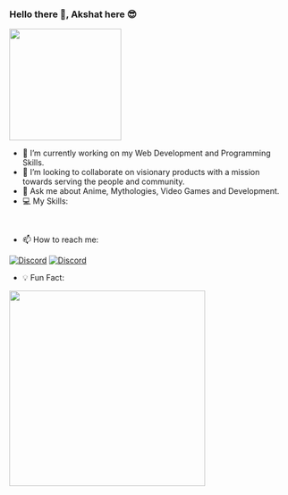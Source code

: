 ### Hello there 👋, Akshat here :sunglasses:

 <img alt="" src="https://media.giphy.com/media/Y4ak9Ki2GZCbJxAnJD/giphy.gif" height="200"/>  

- 🔭 I’m currently working on my Web Development and Programming Skills.
- 👯 I’m looking to collaborate on visionary products with a mission towards serving the people and community.
- 💬 Ask me about Anime, Mythologies, Video Games and Development.
- :computer: My Skills:

<img alt="" src="https://img.shields.io/badge/C%2B%2B-00599C?style=for-the-badge&logo=c%2B%2B&logoColor=white"/> <img alt="" src="https://img.shields.io/badge/Java-ED8B00?style=for-the-badge&logo=java&logoColor=white"/> <img alt="" src="https://img.shields.io/badge/Python-FFD43B?style=for-the-badge&logo=python&logoColor=darkgreen"/> <img alt="" src="https://img.shields.io/badge/HTML5-E34F26?style=for-the-badge&logo=html5&logoColor=white"/> <img alt="" src="https://img.shields.io/badge/CSS3-1572B6?style=for-the-badge&logo=css3&logoColor=white"/> <img alt="" src="https://img.shields.io/badge/Bootstrap-E34F26?style=for-the-badge&logo=html5&logoColor=white"/> <img alt="" src="https://img.shields.io/badge/JavaScript-323330?style=for-the-badge&logo=javascript&logoColor=F7DF1E"/> <img alt="" src="https://img.shields.io/badge/MongoDB-4EA94B?style=for-the-badge&logo=mongodb&logoColor=white"/> <img alt="" src="https://img.shields.io/badge/Node.js-339933?style=for-the-badge&logo=nodedotjs&logoColor=white"/> <img alt="" src="https://img.shields.io/badge/Express.js-000000?style=for-the-badge&logo=express&logoColor=white"/> <img alt="" src="https://img.shields.io/badge/React-20232A?style=for-the-badge&logo=react&logoColor=61DAFB"/> <img alt="" src="https://img.shields.io/badge/mui-20232A?style=for-the-badge&logo=mui&logoColor=61DAFB"/>

- 📫 How to reach me:

[![Discord](https://img.shields.io/badge/LinkedIn-0077B5?style=for-the-badge&logo=linkedin&logoColor=white)](https://www.linkedin.com/in/akshat-virmani-1988481b6/)
[![Discord](https://img.shields.io/badge/Twitter-1DA1F2?style=for-the-badge&logo=twitter&logoColor=white)](https://twitter.com/VirmaniAkshat)


- :bulb: Fun Fact: 
<img alt="" src="https://media.giphy.com/media/487L0pNZKONFN01oHO/giphy.gif" height="350"/>

